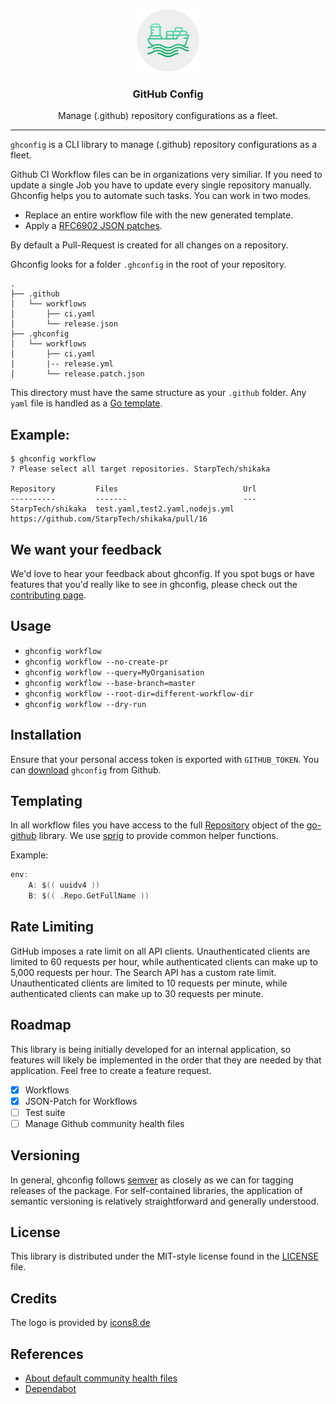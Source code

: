 <p align="center">
  <img alt="ghconfig Logo" src="https://raw.githubusercontent.com/StarpTech/ghconfig/master/docs/logo.png" />
  <h3 align="center">GitHub Config</h3>
  <p align="center">Manage (.github) repository configurations as a fleet.</p>
</p>

---

`ghconfig` is a CLI library to manage (.github) repository configurations as a fleet.

Github CI Workflow files can be in organizations very similiar. If you need to update a single Job you have to update every
single repository manually. Ghconfig helps you to automate such tasks. You can work in two modes.

- Replace an entire workflow file with the new generated template.
- Apply a [ RFC6902 JSON patches](http://tools.ietf.org/html/rfc6902).

By default a Pull-Request is created for all changes on a repository.

Ghconfig looks for a folder `.ghconfig` in the root of your repository.

```
.
├── .github
│   └── workflows
│       ├── ci.yaml
│       └── release.json
├── .ghconfig
│   └── workflows
│       ├── ci.yaml
|       |-- release.yml
│       └── release.patch.json
```

This directory must have the same structure as your `.github` folder. Any `yaml` file is handled as a [Go template](https://golang.org/pkg/text/template/).

## Example:

```
$ ghconfig workflow
? Please select all target repositories. StarpTech/shikaka

Repository         Files                            Url
----------         -------                          ---
StarpTech/shikaka  test.yaml,test2.yaml,nodejs.yml  https://github.com/StarpTech/shikaka/pull/16
```

## We want your feedback

We'd love to hear your feedback about ghconfig. If you spot bugs or have features that you'd really like to see in ghconfig, please check out the [contributing page](./.github/CONTRIBUTING.md).

## Usage

- `ghconfig workflow`
- `ghconfig workflow --no-create-pr`
- `ghconfig workflow --query=MyOrganisation`
- `ghconfig workflow --base-branch=master`
- `ghconfig workflow --root-dir=different-workflow-dir`
- `ghconfig workflow --dry-run`

## Installation

Ensure that your personal access token is exported with `GITHUB_TOKEN`.
You can [download](https://github.com/starptech/ghconfig/releases) `ghconfig` from Github.

## Templating

In all workflow files you have access to the full [Repository](https://pkg.go.dev/github.com/google/go-github/v32/github?tab=doc#Repository) object of the [go-github](https://pkg.go.dev/github.com/google/go-github) library. We use [sprig](http://masterminds.github.io/sprig/) to provide common helper functions.

Example:

```go
env:
    A: $(( uuidv4 ))
    B: $(( .Repo.GetFullName ))
```

## Rate Limiting

GitHub imposes a rate limit on all API clients. Unauthenticated clients are
limited to 60 requests per hour, while authenticated clients can make up to
5,000 requests per hour. The Search API has a custom rate limit. Unauthenticated
clients are limited to 10 requests per minute, while authenticated clients
can make up to 30 requests per minute.

## Roadmap

This library is being initially developed for an internal application, so features will likely be implemented in the order that they are needed by that application. Feel free to create a feature request.

- [X] Workflows
- [X] JSON-Patch for Workflows
- [ ] Test suite
- [ ] Manage Github community health files

## Versioning

In general, ghconfig follows [semver](https://semver.org/) as closely as we
can for tagging releases of the package. For self-contained libraries, the
application of semantic versioning is relatively straightforward and generally
understood.

## License

This library is distributed under the MIT-style license found in the [LICENSE](./LICENSE)
file.

## Credits

The logo is provided by [icons8.de](https://icons8.de)

## References

- [About default community health files](https://docs.github.com/en/github/building-a-strong-community/creating-a-default-community-health-file)
- [Dependabot](https://github.blog/2020-06-01-keep-all-your-packages-up-to-date-with-dependabot/)
